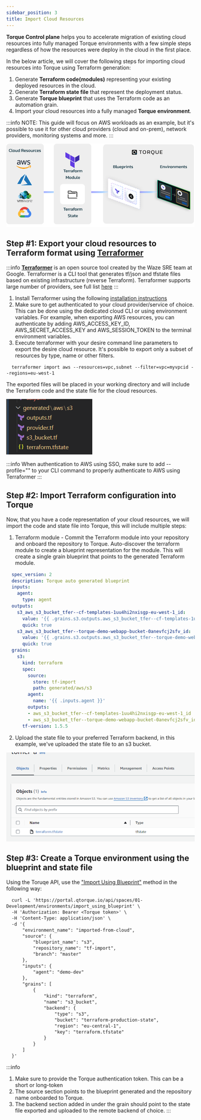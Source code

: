 ```yaml
---
sidebar_position: 3
title: Import Cloud Resources
---
```


__Torque Control plane__ helps you to accelerate migration of existing cloud resources into fully managed Torque environments with a few simple steps regardless of how the resources were deploy in the cloud in the first place. 

In the below article, we will cover the following steps for importing cloud resources into Torque using Terraform generation:
1. Generate **Terraform code(modules)** representing your existing deployed resources in the cloud.
2. Generate **Terraform state file** that represent the deployment status.
3. Generate **Torque blueprint** that uses the Terraform code as an automation grain. 
4. Import your cloud resources into a fully managed **Torque environment**.

:::info
NOTE: This guide will focus on AWS workloads as an example, but it's possible to use it for other cloud providers (cloud and on-prem), network providers, monitoring systems and more.
:::


![import flow](/img/tf-export.png)



## Step #1: Export your cloud resources to Terraform format using [**Terraformer**](https://github.com/GoogleCloudPlatform/terraformer)
:::info
[**Terraformer**](https://github.com/GoogleCloudPlatform/terraformer) is an open source tool created by the Waze SRE team at Google. Terraformer is a CLI tool that generates tf/json and tfstate files based on existing infrastructure (reverse Terraform). Terraformer supports large number of providers, see full list [here](https://github.com/GoogleCloudPlatform/terraformer/tree/master/docs)
:::

1. Install Terraformer using the following [installation instructions](https://github.com/GoogleCloudPlatform/terraformer/tree/master/docs)
2. Make sure to get authenticated to your cloud provider/service of choice. This can be done using the dedicated cloud CLI or using environment variables. For example, when exporting AWS resources, you can authenticate by adding AWS_ACCESS_KEY_ID,  AWS_SECRET_ACCESS_KEY and AWS_SESSION_TOKEN to the terminal environment variables.
3. Execute terraformer with your desire command line parameters to export the desire cloud resource. It's possible to export only a subset of resources by type, name or other filters.

```cli
  terraformer import aws --resources=vpc,subnet --filter=vpc=myvpcid --regions=eu-west-1
```

The exported files will be placed in your working directory and will include the Terraform code and the state file for the cloud resources.

![import flow](/img/exported-tf.png)


:::info
When authentication to AWS using SSO, make sure to add --profile="" to your CLI command to properly authenticate to AWS using Terraformer
:::


## Step #2: Import Terraform configuration into Torque
Now, that you have a code representation of your cloud resources, we will import the code and state file into Torque, this will include multiple steps:

1. Terraform module - Commit the Terraform module into your repository and onboard the repository to Torque. Auto-discover the terraform module to create a blueprint representation for the module. This will create a single grain blueprint that points to the generated Terraform module.

```yaml
  spec_version: 2
  description: Torque auto generated blueprint
  inputs:
    agent:
      type: agent
  outputs:
    s3_aws_s3_bucket_tfer--cf-templates-1uu4hi2nxisgp-eu-west-1_id:
      value: '{{ .grains.s3.outputs.aws_s3_bucket_tfer--cf-templates-1uu4hi2nxisgp-eu-west-1_id }}'
      quick: true
    s3_aws_s3_bucket_tfer--torque-demo-webapp-bucket-0anevfcj2sfv_id:
      value: '{{ .grains.s3.outputs.aws_s3_bucket_tfer--torque-demo-webapp-bucket-0anevfcj2sfv_id }}'
      quick: true
  grains:
    s3:
      kind: terraform
      spec:
        source:
          store: tf-import
          path: generated/aws/s3
        agent:
          name: '{{ .inputs.agent }}'
        outputs:
        - aws_s3_bucket_tfer--cf-templates-1uu4hi2nxisgp-eu-west-1_id
        - aws_s3_bucket_tfer--torque-demo-webapp-bucket-0anevfcj2sfv_id
      tf-version: 1.5.5
```

2. Upload the state file to your preferred Terraform backend, in this example, we've uploaded the state file to an s3 bucket.
  
![state in s3](/img/tfstate-aws.png)

## Step #3: Create a Torque environment using the blueprint and state file
Using the Toruqe API, use the ["Import Using Blueprint"](https://portal.qtorque.io/api_reference/#/paths/api-spaces-space_name--environments-import_using_blueprint/post) method in the following way:


```cli
  curl -L 'https://portal.qtorque.io/api/spaces/01-Development/environments/import_using_blueprint' \
  -H 'Authorization: Bearer <Torque token>' \
  -H 'Content-Type: application/json' \
  -d '{
      "environment_name": "imported-from-cloud",
      "source": {        
          "blueprint_name": "s3",
          "repository_name": "tf-import",
          "branch": "master"
      },
      "inputs": {
          "agent": "demo-dev"
      },
      "grains": [
          {
              "kind": "terraform",
              "name": "s3_bucket",            
              "backend": {
                  "type": "s3",
                  "bucket": "terraform-production-state",
                  "region": "eu-central-1",
                  "key": "terraform.tfstate"
              }
          }
      ]
  }'
```

:::info
1. Make sure to provide the Torque authentication token. This can be a short or long-token
2. The source section points to the blueprint generated and the repository name onboarded to Torque.
3. The backend section added in under the grain should point to the state file exported and uploaded to the remote backend of choice.
:::